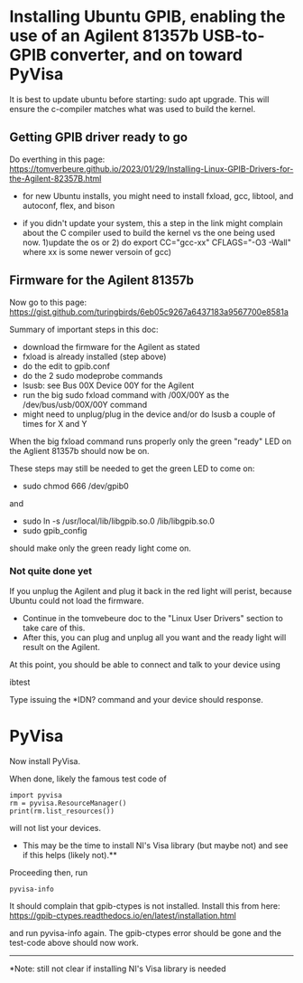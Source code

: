 # Installing Ubuntu GPIB, enabling the use of an Agilent 81357b USB-to-GPIB converter, and on toward PyVisa

It is best to update ubuntu before starting: sudo apt upgrade. This will ensure the c-compiler matches what was used to build the kernel.


## Getting GPIB driver ready to go

Do everthing in this page: https://tomverbeure.github.io/2023/01/29/Installing-Linux-GPIB-Drivers-for-the-Agilent-82357B.html

* for new Ubuntu installs, you might need to install fxload, gcc, libtool, and autoconf, flex, and bison

* if you didn't update your system, this a step in the link might complain about the C compiler used to build the kernel vs the one being used now. 1)update the os or 2) do export CC="gcc-xx" CFLAGS="-O3 -Wall" where xx is some newer versoin of gcc)


## Firmware for the Agilent 81357b

Now go to this page: https://gist.github.com/turingbirds/6eb05c9267a6437183a9567700e8581a

Summary of important steps in this doc:

* download the firmware for the Agilent as stated
* fxload is already installed (step above)
* do the edit to gpib.conf
* do the 2 sudo modeprobe commands
* lsusb: see Bus 00X Device 00Y for the Agilent
* run the big sudo fxload command with /00X/00Y as the /dev/bus/usb/00X/00Y command
* might need to unplug/plug in the device and/or do lsusb a couple of times for X and Y

When the big fxload command runs properly only the green "ready" LED on the Aglient 81357b should now be on.

These steps may still be needed to get the green LED to come on:

* sudo chmod 666 /dev/gpib0

and

* sudo ln -s /usr/local/lib/libgpib.so.0 /lib/libgpib.so.0
* sudo gpib_config

should make only the green ready light come on.

### Not quite done yet

If you unplug the Agilent and plug it back in the red light will perist, because Ubuntu could not load the firmware. 

* Continue in the tomvebeure doc to the "Linux User Drivers" section to take care of this.
* After this, you can plug and unplug all you want and the ready light will result on the Agilent.


At this point, you should  be able to connect and talk to your device using

ibtest

Type issuing the *IDN? command and your device should response.


# PyVisa

Now install PyVisa.

When done, likely the famous test code of 

```
import pyvisa
rm = pyvisa.ResourceManager()
print(rm.list_resources())
```

will not list your devices.

* This may be the time to install NI's Visa library (but maybe not) and see if this helps (likely not).**

Proceeding then, run

```
pyvisa-info
```

It should complain that gpib-ctypes is not installed. Install this from here:
https://gpib-ctypes.readthedocs.io/en/latest/installation.html

and run pyvisa-info again.  The gpib-ctypes error should be gone and the test-code above should now work.

------

*Note: still not clear if installing NI's Visa library is needed



